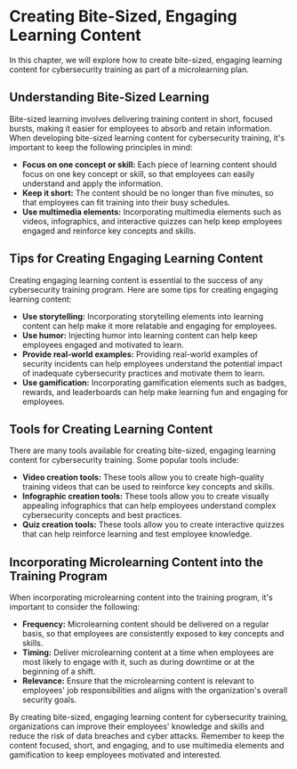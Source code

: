 # Creating Bite-Sized, Engaging Learning Content

In this chapter, we will explore how to create bite-sized, engaging learning content for cybersecurity training as part of a microlearning plan.

Understanding Bite-Sized Learning
---------------------------------

Bite-sized learning involves delivering training content in short, focused bursts, making it easier for employees to absorb and retain information. When developing bite-sized learning content for cybersecurity training, it's important to keep the following principles in mind:

* **Focus on one concept or skill:** Each piece of learning content should focus on one key concept or skill, so that employees can easily understand and apply the information.
* **Keep it short:** The content should be no longer than five minutes, so that employees can fit training into their busy schedules.
* **Use multimedia elements:** Incorporating multimedia elements such as videos, infographics, and interactive quizzes can help keep employees engaged and reinforce key concepts and skills.

Tips for Creating Engaging Learning Content
-------------------------------------------

Creating engaging learning content is essential to the success of any cybersecurity training program. Here are some tips for creating engaging learning content:

* **Use storytelling:** Incorporating storytelling elements into learning content can help make it more relatable and engaging for employees.
* **Use humor:** Injecting humor into learning content can help keep employees engaged and motivated to learn.
* **Provide real-world examples:** Providing real-world examples of security incidents can help employees understand the potential impact of inadequate cybersecurity practices and motivate them to learn.
* **Use gamification:** Incorporating gamification elements such as badges, rewards, and leaderboards can help make learning fun and engaging for employees.

Tools for Creating Learning Content
-----------------------------------

There are many tools available for creating bite-sized, engaging learning content for cybersecurity training. Some popular tools include:

* **Video creation tools:** These tools allow you to create high-quality training videos that can be used to reinforce key concepts and skills.
* **Infographic creation tools:** These tools allow you to create visually appealing infographics that can help employees understand complex cybersecurity concepts and best practices.
* **Quiz creation tools:** These tools allow you to create interactive quizzes that can help reinforce learning and test employee knowledge.

Incorporating Microlearning Content into the Training Program
-------------------------------------------------------------

When incorporating microlearning content into the training program, it's important to consider the following:

* **Frequency:** Microlearning content should be delivered on a regular basis, so that employees are consistently exposed to key concepts and skills.
* **Timing:** Deliver microlearning content at a time when employees are most likely to engage with it, such as during downtime or at the beginning of a shift.
* **Relevance:** Ensure that the microlearning content is relevant to employees' job responsibilities and aligns with the organization's overall security goals.

By creating bite-sized, engaging learning content for cybersecurity training, organizations can improve their employees' knowledge and skills and reduce the risk of data breaches and cyber attacks. Remember to keep the content focused, short, and engaging, and to use multimedia elements and gamification to keep employees motivated and interested.

